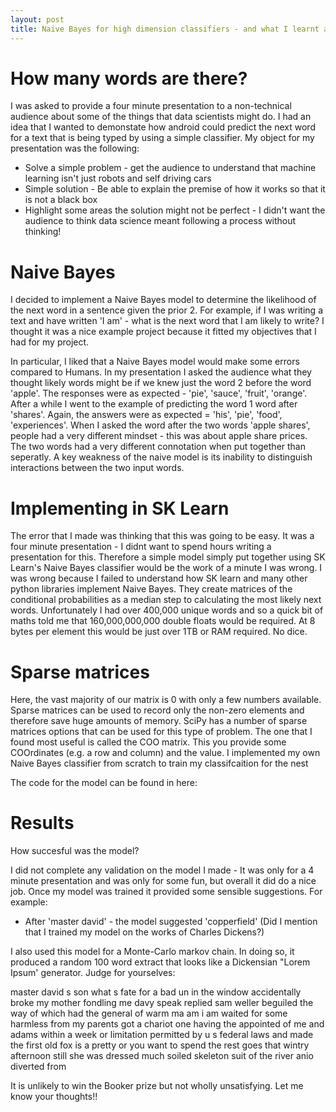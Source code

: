 ```yaml
---
layout: post
title: Naive Bayes for high dimension classifiers - and what I learnt about Sparse matrices
---
```


# How many words are there?

I was asked to provide a four minute presentation to a non-technical audience about some of the things that data scientists might do. I had an idea that I wanted to demonstate how android could predict the next word for a text that is being typed by using a simple classifier. My object for my presentation was the following: 
* Solve a simple problem - get the audience to understand that machine learning isn't just robots and self driving cars
* Simple solution - Be able to explain the premise of how it works so that it is not a black box
* Highlight some areas the solution might not be perfect - I didn't want the audience to think data science meant following a process without thinking!

# Naive Bayes
I decided to implement a Naive Bayes model to determine the likelihood of the next word in a sentence given the prior 2. For example, if I was writing a text and have written 'I am' - what is the next word that I am likely to write?
I thought it was a nice example project because it fitted my objectives that I had for my project.

In particular, I liked that a Naive Bayes model would make some errors compared to Humans. In my presentation I asked the audience what they thought likely words might be if we knew just the word 2 before the word 'apple'. The responses were as expected - 'pie', 'sauce', 'fruit', 'orange'. After a while I went to the example of predicting the word 1 word after 'shares'. Again, the answers were as expected = 'his', 'pie', 'food', 'experiences'.
When I asked the word after the two words 'apple shares', people had a very different mindset - this was about apple share prices. The two words had a very different connotation when put together than seperatly. A key weakness of the naive model is its inability to distinguish interactions between the two input words.

# Implementing in SK Learn
The error that I made was thinking that this was going to be easy. It was a four minute presentation - I didnt want to spend hours writing a presentation for this. Therefore a simple model simply put together using SK Learn's Naive Bayes classifier would be the work of a minute
I was wrong. I was wrong because I failed to understand how SK learn and many other python libraries implement Naive Bayes. They create matrices of the conditional probabilities as a median step to calculating the most likely next words. Unfortunately I had over 400,000 unique words and so a quick bit of maths told me that 160,000,000,000 double floats would be required. At 8 bytes per element this would be just over 1TB or RAM required. No dice.

# Sparse matrices
Here, the vast majority of our matrix is 0 with only a few numbers available. Sparse matrices can be used to record only the non-zero elements and therefore save huge amounts of memory.
SciPy has a number of sparse matrices options that can be used for this type of problem.  The one that I found most useful is called the COO matrix. This you provide some COOrdinates (e.g. a row and column) and the value. I implemented my own Naive Bayes classifier from scratch to train my classifcaition for the nest

The code for the model can be found in here:

# Results
How succesful was the model?

I did not complete any validation on the model I made - It was only for a 4 minute presentation and was only for some fun, but overall it did do a nice job. Once my model was trained it provided some sensible suggestions. For example:
* After 'master david' - the model suggested 'copperfield' (Did I mention that I trained my model on the works of Charles Dickens?)

I also used this model for a Monte-Carlo markov chain. In doing so, it produced a random 100 word extract that looks like a Dickensian "Lorem Ipsum' generator. Judge for yourselves:

master david s son what s fate for a bad un in the window accidentally broke my mother fondling me davy speak replied sam weller beguiled the way of which had the general of warm ma am i am waited for some harmless from my parents got a chariot one having the appointed of me and adams within a week or limitation permitted by u s federal laws and made the first old fox is a pretty or you want to spend the rest goes that wintry afternoon still she was dressed much soiled skeleton suit of the river anio diverted from

It is unlikely to win the Booker prize but not wholly unsatisfying. Let me know your thoughts!!
